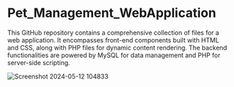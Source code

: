 # Pet_Management_WebApplication
This GitHub repository contains a comprehensive collection of files for a web application. It encompasses front-end components built with HTML and CSS, along with PHP files for dynamic content rendering. The backend functionalities are powered by MySQL for data management and PHP for server-side scripting.


![Screenshot 2024-05-12 104833](https://github.com/5kavana2003/Pet_Management_WebApplication/assets/147145884/230f07dc-5b58-4afd-b6ae-29a5f1f5a367)
